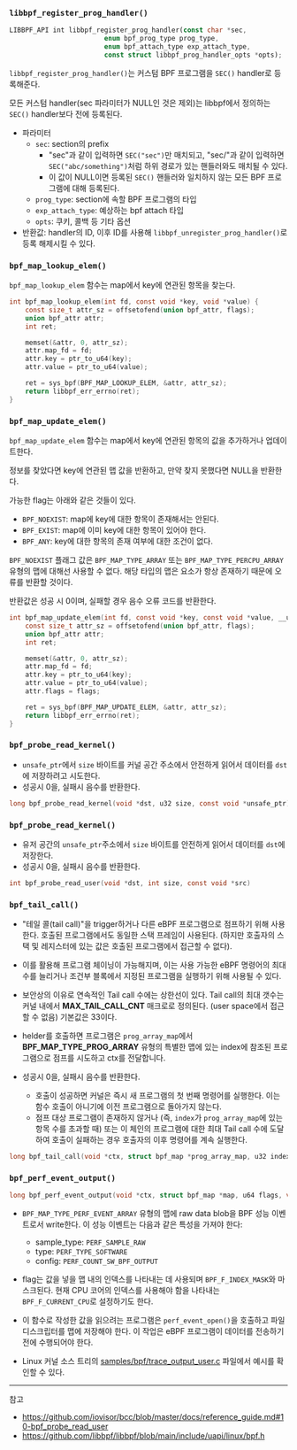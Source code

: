

### `libbpf_register_prog_handler()`

```rust
LIBBPF_API int libbpf_register_prog_handler(const char *sec,
					    enum bpf_prog_type prog_type,
					    enum bpf_attach_type exp_attach_type,
					    const struct libbpf_prog_handler_opts *opts);
```

`libbpf_register_prog_handler()`는 커스텀 BPF 프로그램을 `SEC()` handler로 등록해준다.

모든 커스텀 handler(sec 파라미터가 NULL인 것은 제외)는 libbpf에서 정의하는 `SEC()` handler보다 전에 등록된다.

- 파라미터
  - `sec`: section의 prefix
    - "sec"과 같이 입력하면 `SEC("sec")`만 매치되고, "sec/"과 같이 입력하면 `SEC("abc/something")`처럼 하위 경로가 있는 핸들러와도 매치될 수 있다.
    - 이 값이 NULL이면 등록된 `SEC()` 핸들러와 일치하지 않는 모든 BPF 프로그램에 대해 등록된다.
  - `prog_type`: section에 속할 BPF 프로그램의 타입
  - `exp_attach_type`: 예상하는 bpf attach 타입
  - `opts`: 쿠키, 콜백 등 기타 옵션
- 반환값: handler의 ID, 이후 ID를 사용해 `libbpf_unregister_prog_handler()`로 등록 해제시킬 수 있다.

### `bpf_map_lookup_elem()`

`bpf_map_lookup_elem` 함수는 map에서 key에 연관된 항목을 찾는다.

```c
int bpf_map_lookup_elem(int fd, const void *key, void *value) {
	const size_t attr_sz = offsetofend(union bpf_attr, flags);
	union bpf_attr attr;
	int ret;

	memset(&attr, 0, attr_sz);
	attr.map_fd = fd;
	attr.key = ptr_to_u64(key);
	attr.value = ptr_to_u64(value);

	ret = sys_bpf(BPF_MAP_LOOKUP_ELEM, &attr, attr_sz);
	return libbpf_err_errno(ret);
}
```

### `bpf_map_update_elem()`


`bpf_map_update_elem` 함수는 map에서 key에 연관된 항목의 값을 추가하거나 업데이트한다.

정보를 찾았다면 key에 연관된 맵 값을 반환하고, 만약 찾지 못했다면 NULL을 반환한다.

가능한 flag는 아래와 같은 것들이 있다.

- `BPF_NOEXIST`: map에 key에 대한 항목이 존재해서는 안된다.
- `BPF_EXIST`: map에 이미 key에 대한 항목이 있어야 한다.
- `BPF_ANY`: key에 대한 항목의 존재 여부에 대한 조건이 없다.

`BPF_NOEXIST` 플래그 값은 `BPF_MAP_TYPE_ARRAY` 또는 `BPF_MAP_TYPE_PERCPU_ARRAY` 유형의 맵에 대해선 사용할 수 없다. 해당 타입의 맵은 요소가 항상 존재하기 때문에 오류를 반환할 것이다.

반환값은 성공 시 0이며, 실패할 경우 음수 오류 코드를 반환한다.

```c
int bpf_map_update_elem(int fd, const void *key, const void *value, __u64 flags) {
	const size_t attr_sz = offsetofend(union bpf_attr, flags);
	union bpf_attr attr;
	int ret;

	memset(&attr, 0, attr_sz);
	attr.map_fd = fd;
	attr.key = ptr_to_u64(key);
	attr.value = ptr_to_u64(value);
	attr.flags = flags;

	ret = sys_bpf(BPF_MAP_UPDATE_ELEM, &attr, attr_sz);
	return libbpf_err_errno(ret);
}
```

### `bpf_probe_read_kernel()`

- `unsafe_ptr`에서 `size` 바이트를 커널 공간 주소에서 안전하게 읽어서 데이터를 `dst`에 저장하려고 시도한다.
- 성공시 0을, 실패시 음수를 반환한다.

```c
long bpf_probe_read_kernel(void *dst, u32 size, const void *unsafe_ptr)
```

### `bpf_probe_read_kernel()`

- 유저 공간의 `unsafe_ptr`주소에서 `size` 바이트를 안전하게 읽어서 데이터를 `dst`에 저장한다.
- 성공시 0을, 실패시 음수를 반환한다.

```c
int bpf_probe_read_user(void *dst, int size, const void *src)
```

### `bpf_tail_call()`

- "테일 콜(tail call)"을 trigger하거나 다른 eBPF 프로그램으로 점프하기 위해 사용한다. 호출된 프로그램에서도 동일한 스택 프레임이 사용된다. (하지만 호출자의 스택 및 레지스터에 있는 값은 호출된 프로그램에서 접근할 수 없다). 

- 이를 활용해 프로그램 체이닝이 가능해지며, 이는 사용 가능한 eBPF 명령어의 최대 수를 늘리거나 조건부 블록에서 지정된 프로그램을 실행하기 위해 사용될 수 있다. 

- 보안상의 이유로 연속적인 Tail call 수에는 상한선이 있다. Tail call의 최대 갯수는 커널 내에서 **MAX_TAIL_CALL_CNT** 매크로로 정의된다. (user space에서 접근할 수 없음) 기본값은 33이다.

- helder를 호출하면 프로그램은 `prog_array_map`에서 **BPF_MAP_TYPE_PROG_ARRAY** 유형의 특별한 맵에 있는 index에 참조된 프로그램으로 점프를 시도하고 ctx를 전달합니다.
- 성공시 0을, 실패시 음수를 반환한다.
  - 호출이 성공하면 커널은 즉시 새 프로그램의 첫 번째 명령어를 실행한다. 이는 함수 호출이 아니기에 이전 프로그램으로 돌아가지 않는다. 
  - 점프 대상 프로그램이 존재하지 않거나 (즉, `index`가 `prog_array_map`에 있는 항목 수를 초과할 때) 또는 이 체인의 프로그램에 대한 최대 Tail call 수에 도달하여 호출이 실패하는 경우 호출자의 이후 명령어를 계속 실행한다.

  
```c
long bpf_tail_call(void *ctx, struct bpf_map *prog_array_map, u32 index)
```

### `bpf_perf_event_output()`

```c
long bpf_perf_event_output(void *ctx, struct bpf_map *map, u64 flags, void *data, u64 size)
```

- `BPF_MAP_TYPE_PERF_EVENT_ARRAY` 유형의 맵에 raw data blob을 BPF 성능 이벤트로서 write한다. 이 성능 이벤트는 다음과 같은 특성을 가져야 한다:
  - sample_type: `PERF_SAMPLE_RAW`
  - type: `PERF_TYPE_SOFTWARE`
  - config: `PERF_COUNT_SW_BPF_OUTPUT`

- flag는 값을 넣을 맵 내의 인덱스를 나타내는 데 사용되며 `BPF_F_INDEX_MASK`와 마스크된다.   현재 CPU 코어의 인덱스를 사용해야 함을 나타내는 `BPF_F_CURRENT_CPU`로 설정하기도 한다.

- 이 함수로 작성한 값을 읽으려는 프로그램은 `perf_event_open()`을 호출하고 파일 디스크립터를 맵에 저장해야 한다. 이 작업은 eBPF 프로그램이 데이터를 전송하기 전에 수행되어야 한다. 

- Linux 커널 소스 트리의 [samples/bpf/trace_output_user.c](https://github.com/torvalds/linux/blob/928a87efa42302a23bb9554be081a28058495f22/samples/bpf/trace_output_user.c#L4) 파일에서 예시를 확인할 수 있다.

---
참고
- https://github.com/iovisor/bcc/blob/master/docs/reference_guide.md#10-bpf_probe_read_user
- https://github.com/libbpf/libbpf/blob/main/include/uapi/linux/bpf.h